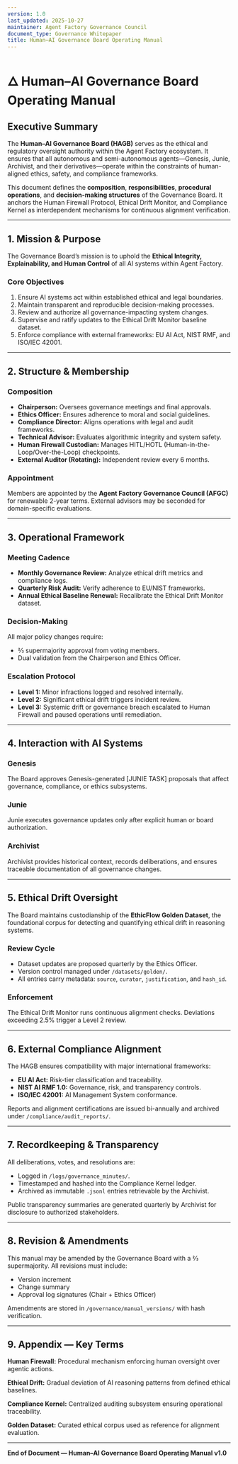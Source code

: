 ```yaml
---
version: 1.0
last_updated: 2025-10-27
maintainer: Agent Factory Governance Council
document_type: Governance Whitepaper
title: Human–AI Governance Board Operating Manual
---
```


# 🜂 Human–AI Governance Board Operating Manual

## Executive Summary
The **Human–AI Governance Board (HAGB)** serves as the ethical and regulatory oversight authority within the Agent Factory ecosystem. It ensures that all autonomous and semi-autonomous agents—Genesis, Junie, Archivist, and their derivatives—operate within the constraints of human-aligned ethics, safety, and compliance frameworks.

This document defines the **composition**, **responsibilities**, **procedural operations**, and **decision-making structures** of the Governance Board. It anchors the Human Firewall Protocol, Ethical Drift Monitor, and Compliance Kernel as interdependent mechanisms for continuous alignment verification.

---

## 1. Mission & Purpose
The Governance Board’s mission is to uphold the **Ethical Integrity, Explainability, and Human Control** of all AI systems within Agent Factory.

### Core Objectives
1. Ensure AI systems act within established ethical and legal boundaries.
2. Maintain transparent and reproducible decision-making processes.
3. Review and authorize all governance-impacting system changes.
4. Supervise and ratify updates to the Ethical Drift Monitor baseline dataset.
5. Enforce compliance with external frameworks: EU AI Act, NIST RMF, and ISO/IEC 42001.

---

## 2. Structure & Membership
### Composition
- **Chairperson:** Oversees governance meetings and final approvals.
- **Ethics Officer:** Ensures adherence to moral and social guidelines.
- **Compliance Director:** Aligns operations with legal and audit frameworks.
- **Technical Advisor:** Evaluates algorithmic integrity and system safety.
- **Human Firewall Custodian:** Manages HITL/HOTL (Human-in-the-Loop/Over-the-Loop) checkpoints.
- **External Auditor (Rotating):** Independent review every 6 months.

### Appointment
Members are appointed by the **Agent Factory Governance Council (AFGC)** for renewable 2-year terms. External advisors may be seconded for domain-specific evaluations.

---

## 3. Operational Framework
### Meeting Cadence
- **Monthly Governance Review:** Analyze ethical drift metrics and compliance logs.
- **Quarterly Risk Audit:** Verify adherence to EU/NIST frameworks.
- **Annual Ethical Baseline Renewal:** Recalibrate the Ethical Drift Monitor dataset.

### Decision-Making
All major policy changes require:
- ⅔ supermajority approval from voting members.
- Dual validation from the Chairperson and Ethics Officer.

### Escalation Protocol
- **Level 1:** Minor infractions logged and resolved internally.
- **Level 2:** Significant ethical drift triggers incident review.
- **Level 3:** Systemic drift or governance breach escalated to Human Firewall and paused operations until remediation.

---

## 4. Interaction with AI Systems
### Genesis
The Board approves Genesis-generated [JUNIE TASK] proposals that affect governance, compliance, or ethics subsystems.

### Junie
Junie executes governance updates only after explicit human or board authorization.

### Archivist
Archivist provides historical context, records deliberations, and ensures traceable documentation of all governance changes.

---

## 5. Ethical Drift Oversight
The Board maintains custodianship of the **EthicFlow Golden Dataset**, the foundational corpus for detecting and quantifying ethical drift in reasoning systems.

### Review Cycle
- Dataset updates are proposed quarterly by the Ethics Officer.
- Version control managed under `/datasets/golden/`.
- All entries carry metadata: `source`, `curator`, `justification`, and `hash_id`.

### Enforcement
The Ethical Drift Monitor runs continuous alignment checks. Deviations exceeding 2.5% trigger a Level 2 review.

---

## 6. External Compliance Alignment
The HAGB ensures compatibility with major international frameworks:
- **EU AI Act:** Risk-tier classification and traceability.
- **NIST AI RMF 1.0:** Governance, risk, and transparency controls.
- **ISO/IEC 42001:** AI Management System conformance.

Reports and alignment certifications are issued bi-annually and archived under `/compliance/audit_reports/`.

---

## 7. Recordkeeping & Transparency
All deliberations, votes, and resolutions are:
- Logged in `/logs/governance_minutes/`.
- Timestamped and hashed into the Compliance Kernel ledger.
- Archived as immutable `.jsonl` entries retrievable by the Archivist.

Public transparency summaries are generated quarterly by Archivist for disclosure to authorized stakeholders.

---

## 8. Revision & Amendments
This manual may be amended by the Governance Board with a ⅔ supermajority. All revisions must include:
- Version increment
- Change summary
- Approval log signatures (Chair + Ethics Officer)

Amendments are stored in `/governance/manual_versions/` with hash verification.

---

## 9. Appendix — Key Terms
**Human Firewall:** Procedural mechanism enforcing human oversight over agentic actions.

**Ethical Drift:** Gradual deviation of AI reasoning patterns from defined ethical baselines.

**Compliance Kernel:** Centralized auditing subsystem ensuring operational traceability.

**Golden Dataset:** Curated ethical corpus used as reference for alignment evaluation.

---

**End of Document — Human–AI Governance Board Operating Manual v1.0**